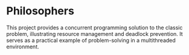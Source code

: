 # Philosophers
This project provides a concurrent programming solution to the classic problem, illustrating resource management and deadlock prevention. It serves as a practical example of problem-solving in a multithreaded environment.
